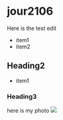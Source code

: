 # jour2106 

Here is the test edit
* item1 
* item2

## Heading2
* item1

### Heading3

here is my photo
![](https://www.google.com/images/branding/googlelogo/2x/googlelogo_color_272x92dp.png)
